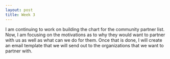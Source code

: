 ```yaml
---
layout: post
title: Week 3
---
```


I am continuing to work on building the chart for the community partner list. Now, I am focusing on the motivations as to why they would want to partner with us as well as what can we do for them. Once that is done, I will create an email template that we will send out to the organizations that we want to partner with.

